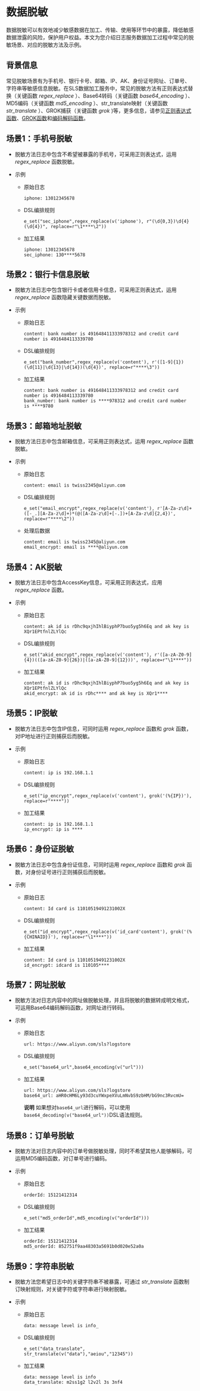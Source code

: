 # 数据脱敏 

数据脱敏可以有效地减少敏感数据在加工、传输、使用等环节中的暴露，降低敏感数据泄露的风险，保护用户权益。本文为您介绍日志服务数据加工过程中常见的脱敏场景、对应的脱敏方法及示例。

## 背景信息 

常见脱敏场景有为手机号、银行卡号、邮箱、IP、AK、身份证号网址、订单号、字符串等敏感信息脱敏。在SLS数据加工服务中，常见的脱敏方法有正则表达式替换（关键函数 *regex_replace* ）、Base64转码（关键函数 *base64_encoding* ）、MD5编码（关键函数 *md5_encoding* ）、str_translate映射（关键函数 *str_translate* ）、GROK捕获（关键函数 *grok* )等，更多信息，请参见[正则表达式函数](https://help.aliyun.com/document_detail/125411.htm?spm=a2c4g.11186623.2.12.69195453yMRh2g#concept-1130521)、[GROK函数](https://help.aliyun.com/document_detail/125480.htm?spm=a2c4g.11186623.2.13.69195453yMRh2g#concept-1180778)和[编码解码函数](https://help.aliyun.com/document_detail/125413.htm?spm=a2c4g.11186623.2.14.69195453yMRh2g#concept-1130525)。

## 场景1：手机号脱敏 

* 脱敏方法日志中包含不希望被暴露的手机号，可采用正则表达式，运用 *regex_replace* 函数脱敏。

  

* 示例

  * 原始日志

        iphone: 13012345678

    

  * DSL编排规则

        e_set("sec_iphone",regex_replace(v('iphone'), r"(\d{0,3})\d{4}(\d{4})", replace=r"\1****\2"))

    

  * 加工结果

        iphone: 13012345678
        sec_iphone: 130****5678

    

  




## 场景2：银行卡信息脱敏 

* 脱敏方法日志中包含银行卡或者信用卡信息，可采用正则表达式，运用 *regex_replace* 函数隐藏关键数据而脱敏。

  

* 示例

  * 原始日志

        content: bank number is 491648411333978312 and credit card number is 4916484113339780

    

  * DSL编排规则

        e_set("bank_number",regex_replace(v('content'), r'([1-9]{1})(\d{11}|\d{13}|\d{14})(\d{4})', replace=r"****\3"))

    

  * 加工结果

        content: bank number is 491648411333978312 and credit card number is 4916484113339780 
        bank_number: bank number is ****978312 and credit card number is ****9780


## 场景3：邮箱地址脱敏 

* 脱敏方法日志中包含邮箱信息，可采用正则表达式，运用 *regex_replace* 函数脱敏。

  

* 示例

  * 原始日志

        content: email is twiss2345@aliyun.com

    

  * DSL编排规则

        e_set("email_encrypt",regex_replace(v('content'), r'[A-Za-z\d]+([-_.][A-Za-z\d]+)*(@([A-Za-z\d]+[-.])+[A-Za-z\d]{2,4})', replace=r"****\2"))

    

  * 处理后数据

        content: email is twiss2345@aliyun.com
        email_encrypt: email is ****@aliyun.com

    

  




## 场景4：AK脱敏 

* 脱敏方法日志中包含AccessKey信息，可采用正则表达式，应用 *regex_replace* 函数。

  

* 示例

  * 原始日志

        content: ak id is rDhc9qxjhIhlBiyphP7buo5yg5h6Eq and ak key is XQr1EPtfnlZLYlQc
        

    

  * DSL编排规则

        e_set("akid_encrypt",regex_replace(v('content'), r'([a-zA-Z0-9]{4})(([a-zA-Z0-9]{26})|([a-zA-Z0-9]{12}))', replace=r"\1****"))

    

  * 加工结果

        content: ak id is rDhc9qxjhIhlBiyphP7buo5yg5h6Eq and ak key is XQr1EPtfnlZLYlQc
        akid_encrypt: ak id is rDhc**** and ak key is XQr1****


## 场景5：IP脱敏 

* 脱敏方法日志中包含IP信息，可同时运用 *regex_replace* 函数和 *grok* 函数，对IP地址进行正则捕获后而脱敏。

  

* 示例

  * 原始日志

        content: ip is 192.168.1.1
        

    

  * DSL编排规则

        e_set("ip_encrypt",regex_replace(v('content'), grok('(%{IP})'), replace=r"****"))

    

  * 加工结果

        content: ip is 192.168.1.1
        ip_encrypt: ip is ****

    

  




## 场景6：身份证脱敏 

* 脱敏方法日志中包含身份证信息，可同时运用 *regex_replace* 函数和 *grok* 函数，对身份证号进行正则捕获后而脱敏。

  

* 示例

  * 原始日志

        content: Id card is 11010519491231002X

    

  * DSL编排规则

        e_set("id_encrypt",regex_replace(v('id_card'content'), grok('(%{CHINAID})'), replace=r"\1****"))

    

  * 加工结果

        content: Id card is 11010519491231002X
        id_encrypt: idcard is 110105****


## 场景7：网址脱敏 

* 脱敏方法对日志内容中的网址做脱敏处理，并且将脱敏的数据转成明文格式，可运用Base64编码解码函数，对网址进行转码。

  

* 示例

  * 原始日志

        url: https://www.aliyun.com/sls?logstore

    

  * DSL编排规则

        e_set("base64_url",base64_encoding(v("url")))
        

    

  * 加工结果

        url: https://www.aliyun.com/sls?logstore
        base64_url: aHR0cHM6Ly93d3cuYWxpeXVuLmNvbS9zbHM/bG9nc3RvcmU=


    **说明** 如果想对`base64_url`进行解码，可以使用`base64_decoding(v("base64_url"))`DSL语法规则。

  




## 场景8：订单号脱敏 


* 脱敏方法对日志内容中的订单号做脱敏处理，同时不希望其他人能够解码，可运用MD5编码函数，对订单号进行编码。

  

* 示例

  * 原始日志

        orderId: 15121412314

    

  * DSL编排规则

        e_set("md5_orderId",md5_encoding(v("orderId")))

    

  * 加工结果

        orderId: 15121412314
        md5_orderId: 852751f9aa48303a5691b0d020e52a0a



## 场景9：字符串脱敏 

* 脱敏方法您希望日志中的关键字符串不被暴露，可通过 *str_translate* 函数制订映射规则，对关键字符或字符串进行映射脱敏。

  

* 示例

  * 原始日志

        data: message level is info_

    

  * DSL编排规则

        e_set("data_translate", str_translate(v("data"),"aeiou","12345"))

    

  * 加工结果

        data: message level is info
        data_translate: m2ss1g2 l2v2l 3s 3nf4

    

  



